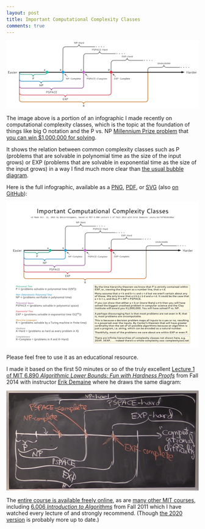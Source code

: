 ```yaml
---
layout: post
title: Important Computational Complexity Classes
comments: true
---
```


[![computational complexities diagram](/assets/complexities/complexities.png)](/assets/complexities/complexities.png)

The image above is a portion of an infographic I made recently on
computational complexity classes,
which is the topic at the foundation of things like big O notation
and the P vs. NP [Millennium Prize problem](https://www.claymath.org/millennium-problems)
that [you can win $1,000,000 for solving](https://www.claymath.org/sites/default/files/millennium_prize_rules_0.pdf).

It shows the relation between common complexity classes such as P
(problems that are solvable in polynomial time as the size of the input grows) or
EXP (problems that are solvable in exponential time as the size of the input grows)
in a way I find much more clear than
[the usual bubble diagram](https://commons.wikimedia.org/wiki/File:Complexity_subsets_pspace.svg#/media/File:Complexity_subsets_pspace.svg).

Here is the full infographic, available as a [PNG](/assets/complexities/complexity_classes.png),
[PDF](/assets/complexities/complexity_classes.pdf),
or  [SVG](/assets/complexities/complexity_classes.svg)
(also [on GitHub](https://github.com/discretegames/discretegames.github.io/tree/main/assets/complexities)):

[![Important Computational Complexity Classes infographic](/assets/complexities/complexity_classes.png)
](/assets/complexities/complexity_classes.png)

Please feel free to use it as an educational resource.

I made it based on the first 50 minutes or so of the truly excellent
[Lecture 1 of MIT 6.890 *Algorithmic Lower Bounds: Fun with Hardness Proofs*](https://youtu.be/7d73E1DiH0w) from Fall 2014
with instructor [Erik Demaine](http://erikdemaine.org/) where he draws the same diagram:

[![blackboard diagram from lecture video](/assets/complexities/blackboard.png)
](https://youtu.be/7d73E1DiH0w?t=1749)

The [entire course is available freely online](https://ocw.mit.edu/courses/electrical-engineering-and-computer-science/6-890-algorithmic-lower-bounds-fun-with-hardness-proofs-fall-2014/index.htm),
as are [many other MIT courses](https://ocw.mit.edu/courses/most-visited-courses/),
including [6.006 *Introduction to Algorithms*](https://www.youtube.com/playlist?list=PLUl4u3cNGP61Oq3tWYp6V_F-5jb5L2iHb)
from Fall 2011 which I have watched every lecture of and strongly recommend.
(Though [the 2020 version](https://ocw.mit.edu/courses/electrical-engineering-and-computer-science/6-006-introduction-to-algorithms-spring-2020/) is probably more up to date.)
